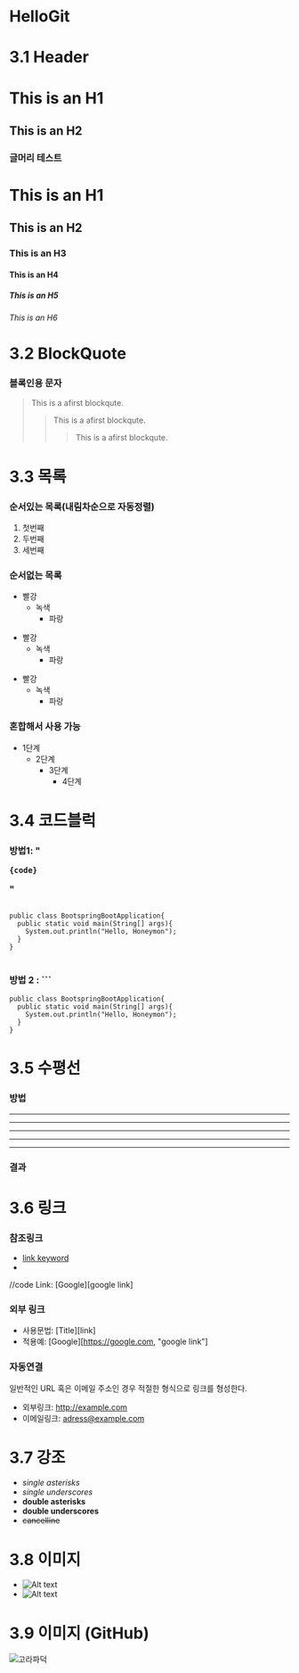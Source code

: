 # HelloGit

# 3.1 Header
This is an H1
==============

This is an H2
-------------

### 글머리 테스트
# This is an H1
## This is an H2
### This is an H3
#### This is an H4
##### This is an H5
###### This is an H6

# 3.2 BlockQuote
### 블록인용 문자
> This is a afirst blockqute.
> > This is a afirst blockqute.
> > > This is a afirst blockqute.

# 3.3 목록
### 순서있는 목록(내림차순으로 자동정렬)
1. 첫번째
2. 두번째
3. 세번째
### 순서없는 목록
* 빨강
  * 녹색
    * 파랑
+ 빨강
  + 녹색
    + 파랑
- 빨강
  - 녹색
    - 파랑
### 혼합해서 사용 가능
* 1단계
  - 2단계
    + 3단계
      + 4단계
      
# 3.4 코드블럭
### 방법1: "<pre><code>{code}</code></pre>"
<pre>
<code>
public class BootspringBootApplication{
  public static void main(String[] args){
    System.out.println("Hello, Honeymon");
  }
}
</code>
</pre>
### 방법 2 : ```
```
public class BootspringBootApplication{
  public static void main(String[] args){
    System.out.println("Hello, Honeymon");
  }
}
```

# 3.5 수평선
### 방법
* * *
***
*****
- - -
-----------------------------
### 결과
# 3.6 링크
### 참조링크
- [link keyword][id]
- [id]: URL "Optional Title here"

//code
Link: [Google][google link]

[googlelink]: https://google.com "Go google"

### 외부 링크
- 사용문법: [Title][link]
- 적용예: [Google][https://google.com, "google link"]

### 자동연결
일반적인 URL 혹은 이메일 주소인 경우 적절한 형식으로 링크를 형성한다.
* 외부링크: <http://example.com>
* 이메일링크: <adress@example.com>

# 3.7 강조
- *single asterisks*
- _single underscores_
- **double asterisks**
- __double underscores__
- ~~cancelline~~

# 3.8 이미지
- ![Alt text](/path/to/img.jpg)
- ![Alt text](/path/to/img.jpg "Optional title")

# 3.9 이미지 (GitHub)
![고라파덕](https://user-images.githubusercontent.com/43196905/96084322-dbab1500-0ef9-11eb-9bb7-960091043ded.jpg)
